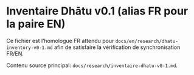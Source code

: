 # Inventaire Dhātu v0.1 (alias FR pour la paire EN)

Ce fichier est l’homologue FR attendu pour `docs/en/research/dhatu-inventory-v0-1.md` afin de satisfaire la vérification de synchronisation FR/EN.

Contenu source principal: `docs/research/inventaire-dhatu-v0-1.md`.

